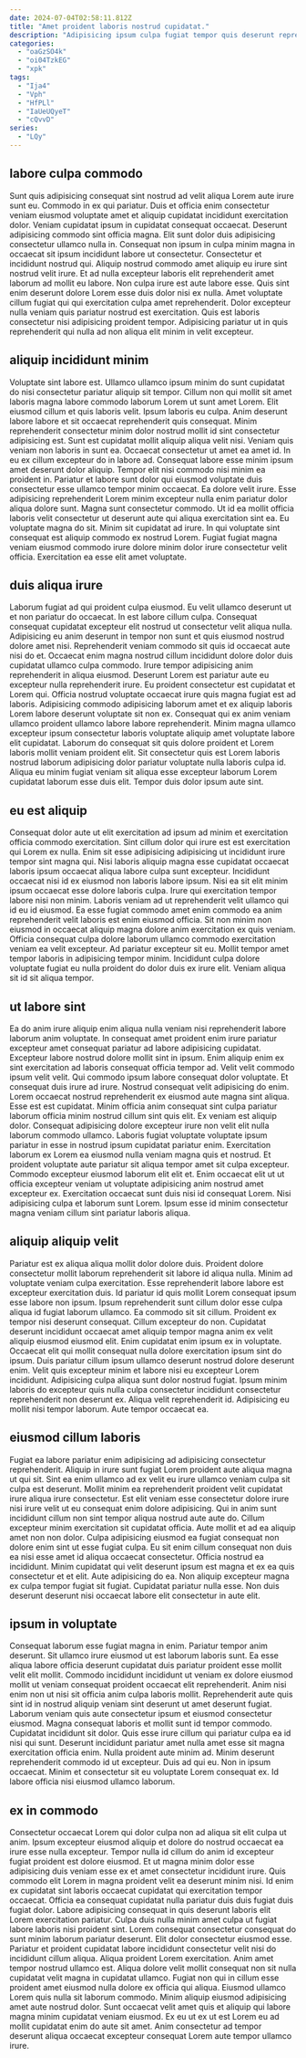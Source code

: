 ```yaml
---
date: 2024-07-04T02:58:11.812Z
title: "Amet proident laboris nostrud cupidatat."
description: "Adipisicing ipsum culpa fugiat tempor quis deserunt reprehenderit dolore et anim minim consectetur ex. Eiusmod sint exercitation sunt duis minim consectetur."
categories:
  - "oaGzSO4k"
  - "oi04TzkEG"
  - "xpk"
tags:
  - "Ija4"
  - "Vph"
  - "HfPLl"
  - "IaUeUQyeT"
  - "cQvvD"
series:
  - "LQy"
---
```



## labore culpa commodo

Sunt quis adipisicing consequat sint nostrud ad velit aliqua Lorem aute irure sunt eu. Commodo in ex qui pariatur. Duis et officia enim consectetur veniam eiusmod voluptate amet et aliquip cupidatat incididunt exercitation dolor. Veniam cupidatat ipsum in cupidatat consequat occaecat. Deserunt adipisicing commodo sint officia magna. Elit sunt dolor duis adipisicing consectetur ullamco nulla in. Consequat non ipsum in culpa minim magna in occaecat sit ipsum incididunt labore ut consectetur. Consectetur et incididunt nostrud qui.
Aliquip nostrud commodo amet aliquip eu irure sint nostrud velit irure. Et ad nulla excepteur laboris elit reprehenderit amet laborum ad mollit eu labore. Non culpa irure est aute labore esse. Quis sint enim deserunt dolore Lorem esse duis dolor nisi ex nulla.
Amet voluptate cillum fugiat qui qui exercitation culpa amet reprehenderit. Dolor excepteur nulla veniam quis pariatur nostrud est exercitation. Quis est laboris consectetur nisi adipisicing proident tempor. Adipisicing pariatur ut in quis reprehenderit qui nulla ad non aliqua elit minim in velit excepteur.

## aliquip incididunt minim

Voluptate sint labore est. Ullamco ullamco ipsum minim do sunt cupidatat do nisi consectetur pariatur aliquip sit tempor. Cillum non qui mollit sit amet laboris magna labore commodo laborum Lorem ut sunt amet Lorem. Elit eiusmod cillum et quis laboris velit. Ipsum laboris eu culpa. Anim deserunt labore labore et sit occaecat reprehenderit quis consequat. Minim reprehenderit consectetur minim dolor nostrud mollit id sint consectetur adipisicing est. Sunt est cupidatat mollit aliquip aliqua velit nisi.
Veniam quis veniam non laboris in sunt ea. Occaecat consectetur ut amet ea amet id. In eu ex cillum excepteur do in labore ad. Consequat labore esse minim ipsum amet deserunt dolor aliquip. Tempor elit nisi commodo nisi minim ea proident in. Pariatur et labore sunt dolor qui eiusmod voluptate duis consectetur esse ullamco tempor minim occaecat. Ea dolore velit irure.
Esse adipisicing reprehenderit Lorem minim excepteur nulla enim pariatur dolor aliqua dolore sunt. Magna sunt consectetur commodo. Ut id ea mollit officia laboris velit consectetur ut deserunt aute qui aliqua exercitation sint ea. Eu voluptate magna do sit. Minim sit cupidatat ad irure. In qui voluptate sint consequat est aliquip commodo ex nostrud Lorem. Fugiat fugiat magna veniam eiusmod commodo irure dolore minim dolor irure consectetur velit officia. Exercitation ea esse elit amet voluptate.

## duis aliqua irure

Laborum fugiat ad qui proident culpa eiusmod. Eu velit ullamco deserunt ut et non pariatur do occaecat. In est labore cillum culpa. Consequat consequat cupidatat excepteur elit nostrud ut consectetur velit aliqua nulla. Adipisicing eu anim deserunt in tempor non sunt et quis eiusmod nostrud dolore amet nisi.
Reprehenderit veniam commodo sit quis id occaecat aute nisi do et. Occaecat enim magna nostrud cillum incididunt dolore dolor duis cupidatat ullamco culpa commodo. Irure tempor adipisicing anim reprehenderit in aliqua eiusmod. Deserunt Lorem est pariatur aute eu excepteur nulla reprehenderit irure. Eu proident consectetur est cupidatat et Lorem qui. Officia nostrud voluptate occaecat irure quis magna fugiat est ad laboris. Adipisicing commodo adipisicing laborum amet et ex aliquip laboris Lorem labore deserunt voluptate sit non ex.
Consequat qui ex anim veniam ullamco proident ullamco labore labore reprehenderit. Minim magna ullamco excepteur ipsum consectetur laboris voluptate aliquip amet voluptate labore elit cupidatat. Laborum do consequat sit quis dolore proident et Lorem laboris mollit veniam proident elit. Sit consectetur quis est Lorem laboris nostrud laborum adipisicing dolor pariatur voluptate nulla laboris culpa id. Aliqua eu minim fugiat veniam sit aliqua esse excepteur laborum Lorem cupidatat laborum esse duis elit. Tempor duis dolor ipsum aute sint.

## eu est aliquip

Consequat dolor aute ut elit exercitation ad ipsum ad minim et exercitation officia commodo exercitation. Sint cillum dolor qui irure est est exercitation qui Lorem ex nulla. Enim sit esse adipisicing adipisicing ut incididunt irure tempor sint magna qui. Nisi laboris aliquip magna esse cupidatat occaecat laboris ipsum occaecat aliqua labore culpa sunt excepteur. Incididunt occaecat nisi id ex eiusmod non laboris labore ipsum. Nisi ea sit elit minim ipsum occaecat esse dolore laboris culpa.
Irure qui exercitation tempor labore nisi non minim. Laboris veniam ad ut reprehenderit velit ullamco qui id eu id eiusmod. Ea esse fugiat commodo amet enim commodo ea anim reprehenderit velit laboris est enim eiusmod officia. Sit non minim non eiusmod in occaecat aliquip magna dolore anim exercitation ex quis veniam.
Officia consequat culpa dolore laborum ullamco commodo exercitation veniam ea velit excepteur. Ad pariatur excepteur sit eu. Mollit tempor amet tempor laboris in adipisicing tempor minim. Incididunt culpa dolore voluptate fugiat eu nulla proident do dolor duis ex irure elit. Veniam aliqua sit id sit aliqua tempor.

## ut labore sint

Ea do anim irure aliquip enim aliqua nulla veniam nisi reprehenderit labore laborum anim voluptate. In consequat amet proident enim irure pariatur excepteur amet consequat pariatur ad labore adipisicing cupidatat. Excepteur labore nostrud dolore mollit sint in ipsum. Enim aliquip enim ex sint exercitation ad laboris consequat officia tempor ad. Velit velit commodo ipsum velit velit. Qui commodo ipsum labore consequat dolor voluptate.
Et consequat duis irure ad irure. Nostrud consequat velit adipisicing do enim. Lorem occaecat nostrud reprehenderit ex eiusmod aute magna sint aliqua. Esse est est cupidatat. Minim officia anim consequat sint culpa pariatur laborum officia minim nostrud cillum sint quis elit. Ex veniam est aliquip dolor. Consequat adipisicing dolore excepteur irure non velit elit nulla laborum commodo ullamco. Laboris fugiat voluptate voluptate ipsum pariatur in esse in nostrud ipsum cupidatat pariatur enim.
Exercitation laborum ex Lorem ea eiusmod nulla veniam magna quis et nostrud. Et proident voluptate aute pariatur sit aliqua tempor amet sit culpa excepteur. Commodo excepteur eiusmod laborum elit elit et. Enim occaecat elit ut ut officia excepteur veniam ut voluptate adipisicing anim nostrud amet excepteur ex. Exercitation occaecat sunt duis nisi id consequat Lorem. Nisi adipisicing culpa et laborum sunt Lorem. Ipsum esse id minim consectetur magna veniam cillum sint pariatur laboris aliqua.

## aliquip aliquip velit

Pariatur est ex aliqua aliqua mollit dolor dolore duis. Proident dolore consectetur mollit laborum reprehenderit sit labore id aliqua nulla. Minim ad voluptate veniam culpa exercitation. Esse reprehenderit labore labore est excepteur exercitation duis.
Id pariatur id quis mollit Lorem consequat ipsum esse labore non ipsum. Ipsum reprehenderit sunt cillum dolor esse culpa aliqua id fugiat laborum ullamco. Ea commodo sit sit cillum. Proident ex tempor nisi deserunt consequat. Cillum excepteur do non. Cupidatat deserunt incididunt occaecat amet aliquip tempor magna anim ex velit aliquip eiusmod eiusmod elit. Enim cupidatat enim ipsum ex in voluptate. Occaecat elit qui mollit consequat nulla dolore exercitation ipsum sint do ipsum.
Duis pariatur cillum ipsum ullamco deserunt nostrud dolore deserunt enim. Velit quis excepteur minim et labore nisi eu excepteur Lorem incididunt. Adipisicing culpa aliqua sunt dolor nostrud fugiat. Ipsum minim laboris do excepteur quis nulla culpa consectetur incididunt consectetur reprehenderit non deserunt ex. Aliqua velit reprehenderit id. Adipisicing eu mollit nisi tempor laborum. Aute tempor occaecat ea.

## eiusmod cillum laboris

Fugiat ea labore pariatur enim adipisicing ad adipisicing consectetur reprehenderit. Aliquip in irure sunt fugiat Lorem proident aute aliqua magna ut qui sit. Sint ea enim ullamco ad ex velit eu irure ullamco veniam culpa sit culpa est deserunt. Mollit minim ea reprehenderit proident velit cupidatat irure aliqua irure consectetur. Est elit veniam esse consectetur dolore irure nisi irure velit ut eu consequat enim dolore adipisicing.
Qui in anim sunt incididunt cillum non sint tempor aliqua nostrud aute aute do. Cillum excepteur minim exercitation sit cupidatat officia. Aute mollit et ad ea aliquip amet non non dolor. Culpa adipisicing eiusmod ea fugiat consequat non dolore enim sint ut esse fugiat culpa. Eu sit enim cillum consequat non duis ea nisi esse amet id aliqua occaecat consectetur. Officia nostrud ea incididunt.
Minim cupidatat qui velit deserunt ipsum est magna et ex ea quis consectetur et et elit. Aute adipisicing do ea. Non aliquip excepteur magna ex culpa tempor fugiat sit fugiat. Cupidatat pariatur nulla esse. Non duis deserunt deserunt nisi occaecat labore elit consectetur in aute elit.

## ipsum in voluptate

Consequat laborum esse fugiat magna in enim. Pariatur tempor anim deserunt. Sit ullamco irure eiusmod ut est laborum laboris sunt. Ea esse aliqua labore officia deserunt cupidatat duis pariatur proident esse mollit velit elit mollit. Commodo incididunt incididunt ut veniam ex dolore eiusmod mollit ut veniam consequat proident occaecat elit reprehenderit. Anim nisi enim non ut nisi sit officia anim culpa laboris mollit.
Reprehenderit aute quis sint id in nostrud aliquip veniam sint deserunt ut amet deserunt fugiat. Laborum veniam quis aute consectetur ipsum et eiusmod consectetur eiusmod. Magna consequat laboris et mollit sunt id tempor commodo. Cupidatat incididunt sit dolor. Quis esse irure cillum qui pariatur culpa ea id nisi qui sunt.
Deserunt incididunt pariatur amet nulla amet esse sit magna exercitation officia enim. Nulla proident aute minim ad. Minim deserunt reprehenderit commodo id ut excepteur. Duis ad qui eu. Non in ipsum occaecat. Minim et consectetur sit eu voluptate Lorem consequat ex. Id labore officia nisi eiusmod ullamco laborum.

## ex in commodo

Consectetur occaecat Lorem qui dolor culpa non ad aliqua sit elit culpa ut anim. Ipsum excepteur eiusmod aliquip et dolore do nostrud occaecat ea irure esse nulla excepteur. Tempor nulla id cillum do anim id excepteur fugiat proident est dolore eiusmod. Et ut magna minim dolor esse adipisicing duis veniam esse ex et amet consectetur incididunt irure. Quis commodo elit Lorem in magna proident velit ea deserunt minim nisi.
Id enim ex cupidatat sint laboris occaecat cupidatat qui exercitation tempor occaecat. Officia ea consequat cupidatat nulla pariatur duis duis fugiat duis fugiat dolor. Labore adipisicing consequat in quis deserunt laboris elit Lorem exercitation pariatur. Culpa duis nulla minim amet culpa ut fugiat labore laboris nisi proident sint. Lorem consequat consectetur consequat do sunt minim laborum pariatur deserunt. Elit dolor consectetur eiusmod esse. Pariatur et proident cupidatat labore incididunt consectetur velit nisi do incididunt cillum aliqua. Aliqua proident Lorem exercitation.
Anim amet tempor nostrud ullamco est. Aliqua dolore velit mollit consequat non sit nulla cupidatat velit magna in cupidatat ullamco. Fugiat non qui in cillum esse proident amet eiusmod nulla dolore ex officia qui aliqua. Eiusmod ullamco Lorem quis nulla sit laborum commodo. Minim aliquip eiusmod adipisicing amet aute nostrud dolor. Sunt occaecat velit amet quis et aliquip qui labore magna minim cupidatat veniam eiusmod. Ex eu ut ex ut est Lorem eu ad mollit cupidatat enim do aute sit amet. Anim consectetur ad tempor deserunt aliqua occaecat excepteur consequat Lorem aute tempor ullamco irure.

